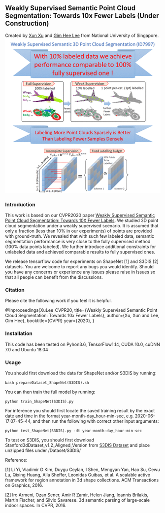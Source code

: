 ## Weakly Supervised Semantic Point Cloud Segmentation: Towards 10x Fewer Labels (Under Construction)
Created by <a href="http://xu-xun.com" target="_blank">Xun Xu</a> and <a href="https://www.comp.nus.edu.sg/~leegh/" target="_blank">Gim Hee Lee</a> from National University of Singapore.
![prediction example](./doc/teaser.gif)

### Introduction
This work is based on our CVPR2020 paper <a href="https://arxiv.org/abs/2004.04091">Weakly Supervised Semantic Point Cloud Segmentation: Towards 10X Fewer Labels</a>. We studied 3D point cloud segmentation under a weakly supervised scenario. It is assumed that only a fraction (less than 10% in our experiments) of points are provided with ground-truth. We revealed that with such few labeled data, semantic segmentation performance is very close to the fully supervised method (100% data points labeled). We further introduce additional constraints for unlabeled data and achieved comparable results to fully supervised ones.

We release tensorflow code for experiments on ShapeNet [1] and S3DIS [2] datasets. You are welcome to report any bugs you would identify. Should you have any concerns or experience any issues please raise in Issues so that all people can benefit from the discussions.

### Citation
Please cite the following work if you feel it is helpful.

@Inproceedings{XuLee_CVPR20,
title={Weakly Supervised Semantic Point Cloud Segmentation: Towards 10x Fewer Labels},
author={Xu, Xun and Lee, Gim Hee},
booktitle={CVPR}
year={2020},
}

### Installation
This code has been tested on Pyhon3.6, TensorFlow1.14, CUDA 10.0, cuDNN 7.0 and Ubuntu 18.04

### Usage
You should first download the data for ShapeNet and/or S3DIS by running:

	bash prepareDataset_ShapeNet(S3DIS).sh
	

You can then train the full model by running:

	python train_ShapeNet(S3DIS).py
	

For inference you should first locate the saved training result by the exact date and time in the format year-month-day_hour-min-sec, e.g. 2020-06-17_07-45-44, and then run the following with correct other input arguments:

	python test_ShapeNet(S3DIS).py -dt year-month-day_hour-min-sec
	
To test on S3DIS, you should first download Stanford3dDataset_v1.2_Aligned_Version from <a href="http://buildingparser.stanford.edu/dataset.html">S3DIS Dataset</a> and place unzipped files under /Dataset/S3DIS/


Reference:

[1] Li Yi, Vladimir G Kim, Duygu Ceylan, I Shen, Mengyan Yan, Hao Su, Cewu Lu, Qixing Huang, Alla Sheffer, Leonidas Guibas, et al. A scalable active framework for region annotation in 3d shape collections. ACM Transactions on Graphics, 2016.

[2] Iro Armeni, Ozan Sener, Amir R Zamir, Helen Jiang, Ioannis Brilakis, Martin Fischer, and Silvio Savarese. 3d semantic parsing of large-scale indoor spaces. In CVPR, 2016.
